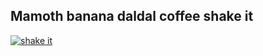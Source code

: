 ## Маmoth banana daldal coffee shake it
[![shake it](https://img.youtube.com/vi/RXQqrpIGq78/hqdefault.jpg)](https://www.youtube.com/watch?v=RXQqrpIGq78)
